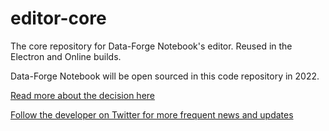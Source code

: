 # editor-core

The core repository for Data-Forge Notebook's editor. Reused in the Electron and Online builds.

Data-Forge Notebook will be open sourced in this code repository in 2022.

[Read more about the decision here](https://github.com/data-forge-notebook/wiki/wiki/Future-Plans)

[Follow the developer on Twitter for more frequent news and updates](https://twitter.com/codecapers)
